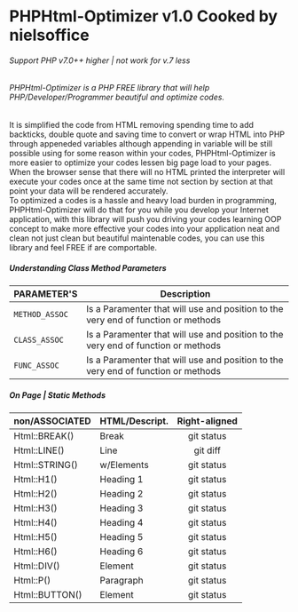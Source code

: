 # PHPHtml-Optimizer v1.0 Cooked by nielsoffice 
<h6>Support PHP v7.0++ higher | not work for v.7 less</h6>
<h6>PHPHtml-Optimizer is a PHP FREE library that will help PHP/Developer/Programmer beautiful and optimize codes. </h6>
<p>It is simplified the code from HTML removing spending time to add backticks, double quote and saving time to convert or wrap HTML into PHP through appeneded variables although appending in variable will be still possible using for some reason within your codes, PHPHtml-Optimizer is more easier to optimize your codes lessen big page load to your pages.<br />
When the browser sense that there will no HTML printed the interpreter will execute your codes once at the same time not section by section at that point your data will be rendered accurately.<br />
To optimized a codes is a hassle and heavy load burden in programming, PHPHtml-Optimizer will do that for you while you develop your Internet application, with this library will push you driving your codes learning OOP concept to make more effective your codes into your application neat and clean not just clean but beautiful maintenable codes, you can use this library and feel FREE if are comportable.    
</p>

<h5>Understanding Class Method Parameters</h5>

| PARAMETER'S    | Description |
| ---            | ---         |
| `METHOD_ASSOC` | Is a Paramenter that will use and position to the very end of function or methods |
| `CLASS_ASSOC`  | Is a Paramenter that will use and position to the very end of function or methods |
| `FUNC_ASSOC`   | Is a Paramenter that will use and position to the very end of function or methods |



<h5>On Page | Static Methods</h5>

| non/ASSOCIATED | HTML/Descript. | Right-aligned |
|:---            |:---            |     :---:     |
| Html::BREAK()  | Break          | git status    |
| Html::LINE()   | Line           | git diff      |
| Html::STRING() | w/Elements     | git status    |
| Html::H1()     | Heading 1      | git status    |
| Html::H2()     | Heading 2      | git status    |
| Html::H3()     | Heading 3      | git status    |
| Html::H4()     | Heading 4      | git status    |
| Html::H5()     | Heading 5      | git status    |
| Html::H6()     | Heading 6      | git status    |
| Html::DIV()    | Element        | git status    |
| Html::P()      | Paragraph      | git status    |
| Html::BUTTON() | Element        | git status    | 



